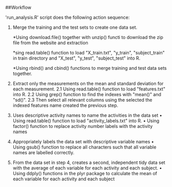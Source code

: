 ##Workflow

'run_analysis.R' script does the following action sequence:

1. Merge the training and the test sets to create one data set.

	*Using download.file() together with unzip() functi to download the zip file from the website and extraction
	
	*sing read.table() function to load "X_train.txt", "y_train", "subject_train" in train directory and "X_test", "y_test", 		"subject_test" into R.
	
	*Using rbind() and cbind() functions to merge training and test data sets together.

2. Extract only the measurements on the mean and standard deviation for each measurement.
	2.1 Using read.table() function to load "features.txt" into R.
	2.2 Using grep() function to find the indexes with "mean()" and "sd()".
	2.3 Then select all relevant columns using the selected the indexed features name created the previous step.
	
3. Uses descriptive activity names to name the activities in the data set
	•	Using read.table() function to load "activity_labels.txt" into R.
	•	Using factor() function to replace activity number labels with the activity names
	
4. Appropriately labels the data set with descriptive variable names
	•	Using gsub() function to replace all characters such that all variable names are labelled correctly.
	
5. From the data set in step 4, creates a second, independent tidy data set with the average of each variable for each activity and each subject.
	•	Using ddply() functions in the plyr package to calculate the mean of each variable for each activity and each subject

